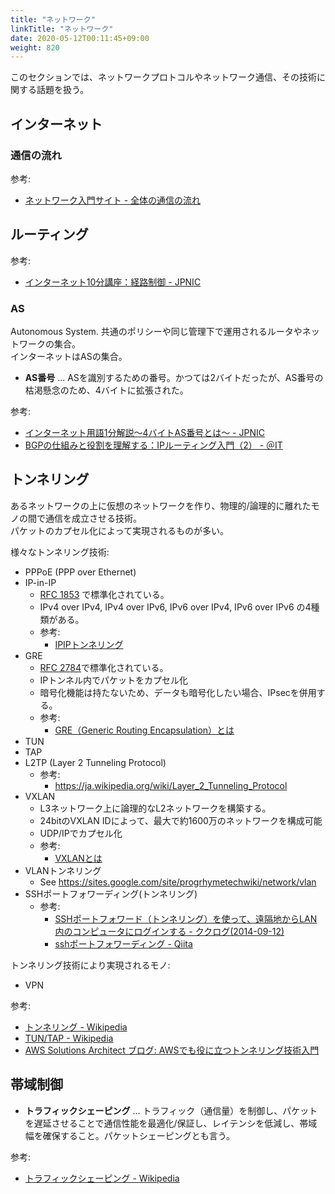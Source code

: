 ```yaml
---
title: "ネットワーク"
linkTitle: "ネットワーク"
date: 2020-05-12T00:11:45+09:00
weight: 820
---
```


このセクションでは、ネットワークプロトコルやネットワーク通信、その技術に関する話題を扱う。

## インターネット
### 通信の流れ

参考:

- [ネットワーク入門サイト - 全体の通信の流れ](https://beginners-network.com/nagare.html)

## ルーティング

参考:

- [インターネット10分講座：経路制御 - JPNIC](https://www.nic.ad.jp/ja/newsletter/No38/0800.html)

### AS

Autonomous System. 共通のポリシーや同じ管理下で運用されるルータやネットワークの集合。  
インターネットはASの集合。

- **AS番号** ... ASを識別するための番号。かつては2バイトだったが、AS番号の枯渇懸念のため、4バイトに拡張された。

参考:

- [インターネット用語1分解説～4バイトAS番号とは～ - JPNIC](https://www.nic.ad.jp/ja/basics/terms/as4bytes.html)
- [BGPの仕組みと役割を理解する：IPルーティング入門（2） - ＠IT](http://www.atmarkit.co.jp/ait/articles/0112/06/news002.html)

## トンネリング

あるネットワークの上に仮想のネットワークを作り、物理的/論理的に離れたモノの間で通信を成立させる技術。  
パケットのカプセル化によって実現されるものが多い。

様々なトンネリング技術:

- PPPoE (PPP over Ethernet)
- IP-in-IP
  - [RFC 1853](https://tools.ietf.org/html/rfc1853) で標準化されている。
  - IPv4 over IPv4, IPv4 over IPv6, IPv6 over IPv4, IPv6 over IPv6 の4種類がある。
  - 参考:
    - [IPIPトンネリング](http://www.rtpro.yamaha.co.jp/RT/docs/ipip/index.html)
- GRE
  - [RFC 2784](https://tools.ietf.org/html/rfc2784)で標準化されている。
  - IPトンネル内でパケットをカプセル化
  - 暗号化機能は持たないため、データも暗号化したい場合、IPsecを併用する。
  - 参考:
    - [GRE（Generic Routing Encapsulation）とは](http://www.infraexpert.com/study/rp8gre.htm)
- TUN
- TAP
- L2TP (Layer 2 Tunneling Protocol)
  - 参考:
    - https://ja.wikipedia.org/wiki/Layer_2_Tunneling_Protocol
- VXLAN
  - L3ネットワーク上に論理的なL2ネットワークを構築する。
  - 24bitのVXLAN IDによって、最大で約1600万のネットワークを構成可能
  - UDP/IPでカプセル化
  - 参考:
    - [VXLANとは](http://www.infraexpert.com/study/virtual3.html)
- VLANトンネリング
  - See https://sites.google.com/site/progrhymetechwiki/network/vlan
- SSHポートフォワーディング(トンネリング)
  - 参考:
    - [SSHポートフォワード（トンネリング）を使って、遠隔地からLAN内のコンピュータにログインする - ククログ(2014-09-12)](http://www.clear-code.com/blog/2014/9/12.html)
    - [sshポートフォワーディング - Qiita](https://qiita.com/mechamogera/items/b1bb9130273deb9426f5)

トンネリング技術により実現されるモノ:

- VPN

参考:

- [トンネリング - Wikipedia](https://ja.wikipedia.org/wiki/%E3%83%88%E3%83%B3%E3%83%8D%E3%83%AA%E3%83%B3%E3%82%B0)
- [TUN/TAP - Wikipedia](https://ja.wikipedia.org/wiki/TUN/TAP)
- [AWS Solutions Architect ブログ: AWSでも役に立つトンネリング技術入門](http://aws.typepad.com/sajp/2014/03/aws_tunneling.html)

## 帯域制御

- **トラフィックシェーピング** ... トラフィック（通信量）を制御し、パケットを遅延させることで通信性能を最適化/保証し、レイテンシを低減し、帯域幅を確保すること。パケットシェーピングとも言う。

参考:

- [トラフィックシェーピング - Wikipedia](https://ja.wikipedia.org/wiki/%E3%83%88%E3%83%A9%E3%83%95%E3%82%A3%E3%83%83%E3%82%AF%E3%82%B7%E3%82%A7%E3%83%BC%E3%83%94%E3%83%B3%E3%82%B0)
